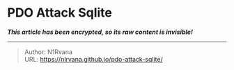 # PDO Attack Sqlite

_**This article has been encrypted, so its raw content is invisible!**_

---

> Author: N1Rvana  
> URL: https://nlrvana.github.io/pdo-attack-sqlite/  

